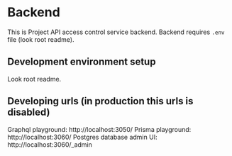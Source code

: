 # Backend

This is Project API access control service backend. Backend requires `.env` file (look root readme).

## Development environment setup

Look root readme.

## Developing urls (in production this urls is disabled)

Graphql playground: http://localhost:3050/
Prisma playground: http://localhost:3060/
Postgres database admin UI: http://localhost:3060/_admin
